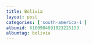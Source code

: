 ```yaml
---
title: Bolivia
layout: post
categories: ['south-america-1']
albumid: 6160984091023225153
albumtag: bolivia
---
```

